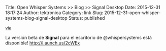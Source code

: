 Title: Open Whisper Systems >> Blog >> Signal Desktop
Date: 2015-12-31 18:17:24
Author: tektronica
Category: link
Slug: 2015-12-31-open-whisper-systems-blog-signal-desktop
Status: published

[via](http://l.aunch.us/2cWEx)

</p>

La versión beta de **Signal** para el escritorio de @whispersystems está
disponible! http://l.aunch.us/2cWEx

</p>


